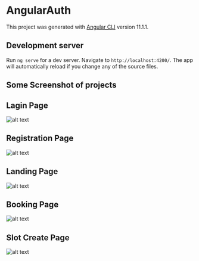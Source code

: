# AngularAuth

This project was generated with [Angular CLI](https://github.com/angular/angular-cli) version 11.1.1.

## Development server

Run `ng serve` for a dev server. Navigate to `http://localhost:4200/`. The app will automatically reload if you change any of the source files.

## **Some Screenshot of projects**

## Lagin Page
![alt text](https://github.com/prasanth132910/image/blob/main/page1.PNG)

## Registration Page
![alt text](https://github.com/prasanth132910/image/blob/main/page%202.PNG)

## Landing Page
![alt text](https://github.com/prasanth132910/image/blob/main/page3.PNG)

## Booking Page
![alt text](https://github.com/prasanth132910/image/blob/main/page4.PNG)

## Slot Create Page
![alt text](https://github.com/prasanth132910/image/blob/main/page5.PNG)
